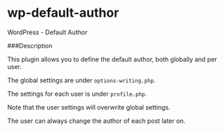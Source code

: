 wp-default-author
=================

WordPress - Default Author 

###Description

This plugin allows you to define the default author, both globally and per user.

The global settings are under `options-writing.php`.

The settings for each user is under `profile.php`.

Note that the user settings will overwrite global settings.

The user can always change the author of each post later on.
